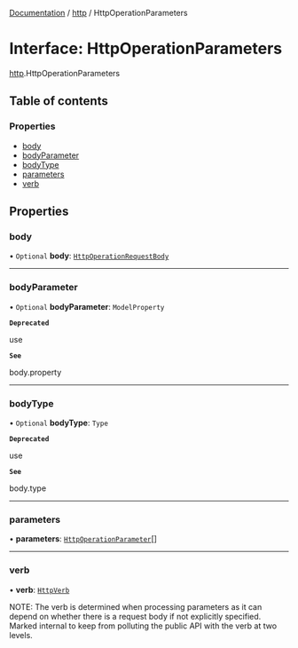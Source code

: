 [Documentation](../index.md) / [http](../modules/http.md) / HttpOperationParameters

# Interface: HttpOperationParameters

[http](../modules/http.md).HttpOperationParameters

## Table of contents

### Properties

- [body](http.HttpOperationParameters.md#body)
- [bodyParameter](http.HttpOperationParameters.md#bodyparameter)
- [bodyType](http.HttpOperationParameters.md#bodytype)
- [parameters](http.HttpOperationParameters.md#parameters)
- [verb](http.HttpOperationParameters.md#verb)

## Properties

### body

• `Optional` **body**: [`HttpOperationRequestBody`](http.HttpOperationRequestBody.md)

___

### bodyParameter

• `Optional` **bodyParameter**: `ModelProperty`

**`Deprecated`**

use

**`See`**

body.property

___

### bodyType

• `Optional` **bodyType**: `Type`

**`Deprecated`**

use

**`See`**

body.type

___

### parameters

• **parameters**: [`HttpOperationParameter`](http.HttpOperationParameter.md)[]

___

### verb

• **verb**: [`HttpVerb`](../modules/http.md#httpverb)

NOTE: The verb is determined when processing parameters as it can
depend on whether there is a request body if not explicitly specified.
Marked internal to keep from polluting the public API with the verb at
two levels.
